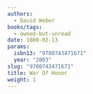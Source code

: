 ```yaml
---
authors:
  - David Weber
books/tags:
  - owned-but-unread
date: 1800-02-13
params:
  isbn13: "9780743471671"
  year: "2003"
slug: "9780743471671"
title: War Of Honor
weight: 1
---
```


<!--more-->
